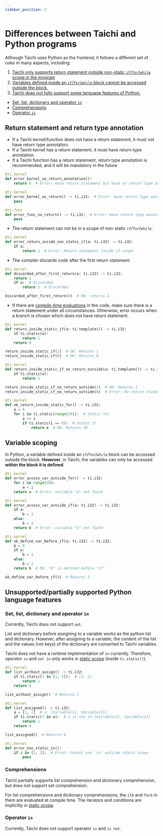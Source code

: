 ```yaml
---
sidebar_position: 2
---
```


# Differences between Taichi and Python programs

Although Taichi uses Python as the frontend, it follows a different set of rules in many aspects, including:

1. [Taichi only supports return statement outside non-static `if`/`for`/`while` scope in the program](#return-statement)
2. [Variables defined inside an `if`/`for`/`while` block cannot be accessed outside the block.](#variable-scoping)
3. [Taichi does not fully support some language features of Python.](#unsupportedpartially-supported-python-language-features)
  - [Set, list, dictionary and operator `in`](#set-list-dictionary-and-operator-in)
  - [Comprehensions](#comprehensions)
  - [Operator `is`](#operator-is)

## Return statement and return type annotation

- If a Taichi kernel/function does not have a return statement, it must not have return type annotation.
- If a Taichi kernel has a return statement, it must have return type annotation.
- If a Taichi function has a return statement, return type annotation is recommended, and it will be mandatory in the future.

```python {3,7,10,14}
@ti.kernel
def error_kernel_no_return_annotation():
    return 0  # Error: Have return statement but have no return type annotation

@ti.kernel
def error_kernel_no_return() -> ti.i31:  # Error: Have return type annotation but have no return statement
    pass

@ti.func
def error_func_no_return() -> ti.i31:  # Error: Have return type annotation but have no return statement
    pass
```

- The return statement can not be in a scope of non-static `if`/`for`/`while`.

```python {4}
@ti.kernel
def error_return_inside_non_static_if(a: ti.i32) -> ti.i32:
    if a:
        return 1  # Error: Return statement inside if scope
```

- The compiler discards code after the first return statement.

```python {4-5}
@ti.kernel
def discarded_after_first_return(a: ti.i32) -> ti.i32:
    return 1
    if a:  # Discarded
        return 1  # Discarded

discarded_after_first_return(0)  # OK: returns 1
```
- If there are [compile-time evaluations](/lang/articles/advanced/meta.md#compile-time-evaluations) in the code, make sure there is a return statement under all circumstances.
Otherwise, error occurs when a branch is chosen which does not have return statement.
```python {7-8,15-16,21,23-24}
@ti.kernel
def return_inside_static_if(a: ti.template()) -> ti.i32:
    if ti.static(a):
        return 1
    return 0

return_inside_static_if(1)  # OK: Returns 1
return_inside_static_if(0)  # OK: Returns 0

@ti.kernel
def return_inside_static_if_no_return_outside(a: ti.template()) -> ti.i32:
    if ti.static(a):
        return 1

return_inside_static_if_no_return_outside(1)  # OK: Returns 1
return_inside_static_if_no_return_outside(0)  # Error: No return statement

@ti.kernel
def ok_return_inside_static_for() -> ti.i32:
    a = 0
    for i in ti.static(range(10)):  # Static for
        a += i
        if ti.static(i == 8):  # Static if
            return a  # OK: Returns 36
```

## Variable scoping

In Python, a variable defined inside an `if`/`for`/`while` block can be accessed outside the block.
**However**, in Taichi, the variables can only be accessed **within the block it is defined**.

```python {5,13,17,22}
@ti.kernel
def error_access_var_outside_for() -> ti.i32:
    for i in range(10):
        a = i
    return a  # Error: variable "a" not found

@ti.kernel
def error_access_var_outside_if(a: ti.i32) -> ti.i32:
    if a:
        b = 1
    else:
        b = 2
    return b  # Error: variable "b" not found

@ti.kernel
def ok_define_var_before_if(a: ti.i32) -> ti.i32:
    b = 0
    if a:
        b = 1
    else:
        b = 2
    return b  # OK: "b" is defined before "if"

ok_define_var_before_if(0)  # Returns 2
```

## Unsupported/partially supported Python language features

### Set, list, dictionary and operator `in`

Currently, Taichi does not support `set`.

List and dictionary before assigning to a variable works as the python list and dictionary.
However, after assigning to a variable, the content of the list and the values (not keys) of the dictionary are converted to Taichi variables.

Taichi does not have a runtime implementation of `in` currently. Therefore, operator `in` and `not in` only works in  [static scope](/lang/articles/advanced/meta.md#static-scope) (inside `ti.static()`).

```python {3,11-12,20}
@ti.kernel
def list_without_assign() -> ti.i32:
    if ti.static(1 in [1, 2]):  # [1, 2]
        return 1
    return 0

list_without_assign()  # Returns 1

@ti.kernel
def list_assigned() -> ti.i32:
    a = [1, 2]  # a: [Variable(1), Variable(2)]
    if ti.static(1 in a):  # 1 is not in [Variable(1), Variable(2)]
        return 1
    return 0

list_assigned()  # Returns 0

@ti.kernel
def error_non_static_in():
    if i in [1, 2]:  # Error: Cannot use `in` outside static scope
        pass
```

### Comprehensions

Taichi partially supports list comprehension and dictionary comprehension,
but does not support set comprehension.

For list comprehensions and dictionary comprehensions, the `if`s and `for`s in them are evaluated at compile time.
The iterators and conditions are implicitly in [static scope](/lang/articles/advanced/meta.md#static-scope).

### Operator `is`

Currently, Taichi does not support operator `is` and `is not`.
